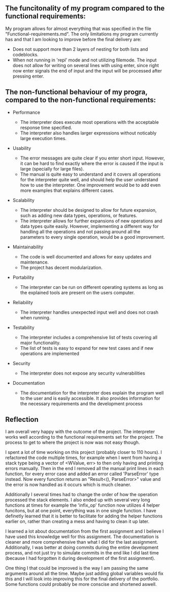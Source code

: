 ## The funcitonality of my program compared to the functional requirements:

My program allows for almost everything that was specified in the file "Functional-requirements.md". The only limitations my program currently has and that I am looking to improve before the final delivery are: 

- Does not support more than 2 layers of nesting for both lists and codeblocks.
- When not running in 'repl' mode and not utilizing filemode. The input does not allow for writing on several lines with using enter, since right now enter signals the end of input and the input will be processed after pressing enter. 

## The non-functional behaviour of my progra, compared to the non-functional requirements:

- Performance
    - The interpreter does execute most operations with the acceptable response time specified.
    - The interpreter also handles larger expressions without noticably large execution times. 

- Usability
    - The error messages are quite clear if you enter short input. However, it can be hard to find exactly where the error is caused if the input is large (specially for large files).
    - The manual is quite easy to understand and it covers all operations for the interpreter quite well, and should help the user understand how to use the interpreter. One improvement would be to add even more examples that explains different cases. 

- Scalability
    - The interpreter should be designed to allow for future expansion, such as adding new data types, operations, or features.
    - The interpreter allows for further expansions of new operations and data types quite easily. However, implementing a different way for handling all the operations and not passing around all the parameters to every single operation, would be a good improvement.

- Maintainability
    - The code is well documented and allows for easy updates and maintenance.
    - The project has decent modularization. 

- Portability
    - The interpreter can be run on different operating systems as long as the explained tools are present on the users computer.

- Reliability
    - The interpreter handles unexpected input well and does not crash when running. 

- Testability
    - The interpreter includes a comprehensive list of tests covering all major functionality.
    - The list of tests is easy to expand for new test cases and if new operations are implemented
- Security
    - The interpreter does not expose any security vulnerabilities

- Documentation
    - The documentation for the interpreter does explain the program well to the user and is easily accessible. It also provides information for the necessary requirements and the development process

## Reflection

I am overall very happy with the outcome of the project. The interpreter works well according to the functional requirements set for the project. The process to get to where the project is now was not easy though. 

I spent a lot of time working on this project (probably closer to 110 hours). I refactored the code multiple times, for example when I went from having a stack type being a vector of <WValue, err> to then only having <WValue> and printing errors manually. Then in the end I removed all the manual print lines in each function, for every error case and added an error called 'ParseError' type instead. Now every function returns an "Result<(), ParseError>" value and the error is now handled as it occurs which is much cleaner. 

Additionally I several times had to change the order of how the operation processed the stack elements. I also ended up with several very long functions at times for example the 'infix_op' function now utilizes 4 helper funcitons, but at one point, everything was in one single function. I have definetly learned that it is better to facilitate for adding the helper functions earlier on, rather than creating a mess and having to clean it up later.

I learned a lot about documentation from the first assignment and I believe I have used this knowledge well for this assignment. The documentation is cleaner and more comprehensive than what I did for the last assignment. Additionally, I was better at doing commits during the entire development process, and not just try to simulate commits in the end like I did last time (because I had forgotten it during development of the first assignment). 

One thing I that could be improved is the way I am passing the same arguments around all the time. Maybe just adding global variables would fix this and I will look into improving this for the final delivery of the portfolio. Some functions could probably be more conscise and shortened aswell. 

